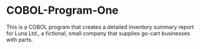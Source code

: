 # COBOL-Program-One
This is a COBOL program that creates a detailed inventory summary report for Luna Ltd., a fictional, small company that supplies go-cart businesses with parts.

